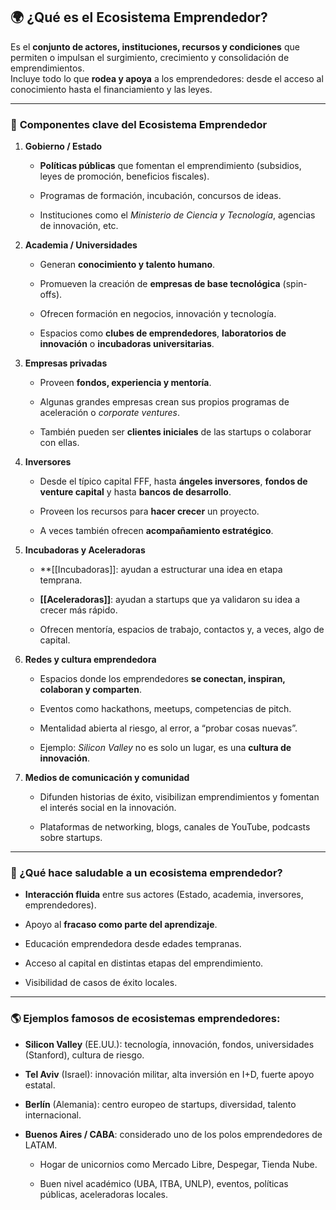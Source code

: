 ## 🌍 ¿Qué es el **Ecosistema Emprendedor**?

Es el **conjunto de actores, instituciones, recursos y condiciones** que permiten o impulsan el surgimiento, crecimiento y consolidación de emprendimientos.  
Incluye todo lo que **rodea y apoya** a los emprendedores: desde el acceso al conocimiento hasta el financiamiento y las leyes.

---

### 🧩 **Componentes clave del Ecosistema Emprendedor**

1.  **Gobierno / Estado**
    
    - **Políticas públicas** que fomentan el emprendimiento (subsidios, leyes de promoción, beneficios fiscales).
    
    - Programas de formación, incubación, concursos de ideas.
    
    - Instituciones como el _Ministerio de Ciencia y Tecnología_, agencias de innovación, etc.
    
2.  **Academia / Universidades**
    
    - Generan **conocimiento y talento humano**.
    
    - Promueven la creación de **empresas de base tecnológica** (spin-offs).
    
    - Ofrecen formación en negocios, innovación y tecnología.
    
    - Espacios como **clubes de emprendedores**, **laboratorios de innovación** o **incubadoras universitarias**.
    
3.  **Empresas privadas**
    
    - Proveen **fondos, experiencia y mentoría**.
    
    - Algunas grandes empresas crean sus propios programas de aceleración o _corporate ventures_.
    
    - También pueden ser **clientes iniciales** de las startups o colaborar con ellas.
    
4.  **Inversores**
    
    - Desde el típico capital FFF, hasta **ángeles inversores**, **fondos de venture capital** y hasta **bancos de desarrollo**.
    
    - Proveen los recursos para **hacer crecer** un proyecto.
    
    - A veces también ofrecen **acompañamiento estratégico**.
    
5.  **Incubadoras y Aceleradoras**
    
    - **[[Incubadoras]]: ayudan a estructurar una idea en etapa temprana.
    
    - **[[Aceleradoras]]**: ayudan a startups que ya validaron su idea a crecer más rápido.
    
    - Ofrecen mentoría, espacios de trabajo, contactos y, a veces, algo de capital.
    
6.  **Redes y cultura emprendedora**
    
    - Espacios donde los emprendedores **se conectan, inspiran, colaboran y comparten**.
    
    - Eventos como hackathons, meetups, competencias de pitch.
    
    - Mentalidad abierta al riesgo, al error, a “probar cosas nuevas”.
    
    - Ejemplo: _Silicon Valley_ no es solo un lugar, es una **cultura de innovación**.
    
7.  **Medios de comunicación y comunidad**
    
    - Difunden historias de éxito, visibilizan emprendimientos y fomentan el interés social en la innovación.
    
    - Plataformas de networking, blogs, canales de YouTube, podcasts sobre startups.
    

---

### 🌱 ¿Qué hace saludable a un ecosistema emprendedor?

- **Interacción fluida** entre sus actores (Estado, academia, inversores, emprendedores).

- Apoyo al **fracaso como parte del aprendizaje**.

- Educación emprendedora desde edades tempranas.

- Acceso al capital en distintas etapas del emprendimiento.

- Visibilidad de casos de éxito locales.


---

### 🌎 Ejemplos famosos de ecosistemas emprendedores:

- **Silicon Valley** (EE.UU.): tecnología, innovación, fondos, universidades (Stanford), cultura de riesgo.

- **Tel Aviv** (Israel): innovación militar, alta inversión en I+D, fuerte apoyo estatal.

- **Berlín** (Alemania): centro europeo de startups, diversidad, talento internacional.

- **Buenos Aires / CABA**: considerado uno de los polos emprendedores de LATAM.
    
    - Hogar de unicornios como Mercado Libre, Despegar, Tienda Nube.
        
    - Buen nivel académico (UBA, ITBA, UNLP), eventos, políticas públicas, aceleradoras locales.
